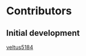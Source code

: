 <h1>Contributors</h1>
<h2>Initial development</h2><a href="https://github.com/veltus5184">veltus5184
</a>
